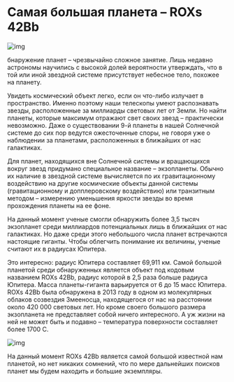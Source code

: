 # Самая большая планета – ROXs 42Bb

![img](https://mydiscoveries.ru/wp-content/uploads/2017/04/space-1911835_1920-e1492021097517.jpg)

бнаружение планет – чрезвычайно сложное занятие. Лишь недавно астрономы научились с высокой долей вероятности утверждать, что в той или иной звездной системе присутствует небесное тело, похожее на планету.

Увидеть космический объект легко, если он что-либо излучает в пространство. Именно поэтому наши телескопы умеют распознавать звезды, расположенные за миллиарды световых лет от Земли. Но найти планеты, которые максимум отражают свет своих звезд – практически невозможно. Даже о существовании 9-й планеты в нашей Солнечной системе до сих пор ведутся ожесточенные споры, не говоря уже о наблюдении за планетами, расположенных в ближайших от нас галактиках.

Для планет, находящихся вне Солнечной системы и вращающихся вокруг звезд придумано специальное название – экзопланеты. Обычно их наличие в звездной системе вычисляется по их гравитационному воздействию на другие космические объекты данной системы (гравитационному и допплеровскому воздействию) или транзитным методом – измерению уменьшения яркости звезды во время прохождения планеты на ее фоне.


 
На данный момент ученые смогли обнаружить более 3,5 тысяч экзопланет среди миллиардов потенциальных лишь в ближайших от нас галактиках. Но даже среди этого небольшого числа планет встречаются настоящие гиганты. Чтобы облегчить понимание их величины, ученые считают их в радиусах Юпитера.

Это интересно: радиус Юпитера составляет 69,911 км.
Самой большой планетой среди обнаруженных является объект под кодовым названием ROXs 42Bb, радиус которой в 2,5 раза больше радиуса Юпитера. Масса планеты-гиганта варьируется от 6 до 15 масс Юпитера. ROXs 42Bb была обнаружена в 2013 году в одном из молекулярных облаков созвездия Змееносца, находящегося от нас на расстоянии около 420 000 световых лет. Но кроме своего большого размера экзопланета не представляет собой ничего интересного. А уж жизни на ней не может быть и подавно – температура поверхности составляет более 1700 С.

![img](https://mydiscoveries.ru/wp-content/uploads/2017/04/ROXs42Bb_image.jpeg)

На данный момент ROXs 42Bb является самой большой известной нам планетой, но нет никаких сомнений, что по мере дальнейших поисков планет мы будем находить и большие экземпляры.